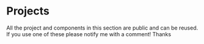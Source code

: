 # Projects
All the project and components in this section are public and can be reused. 
If you use one of these please notify me with a comment! 
Thanks
